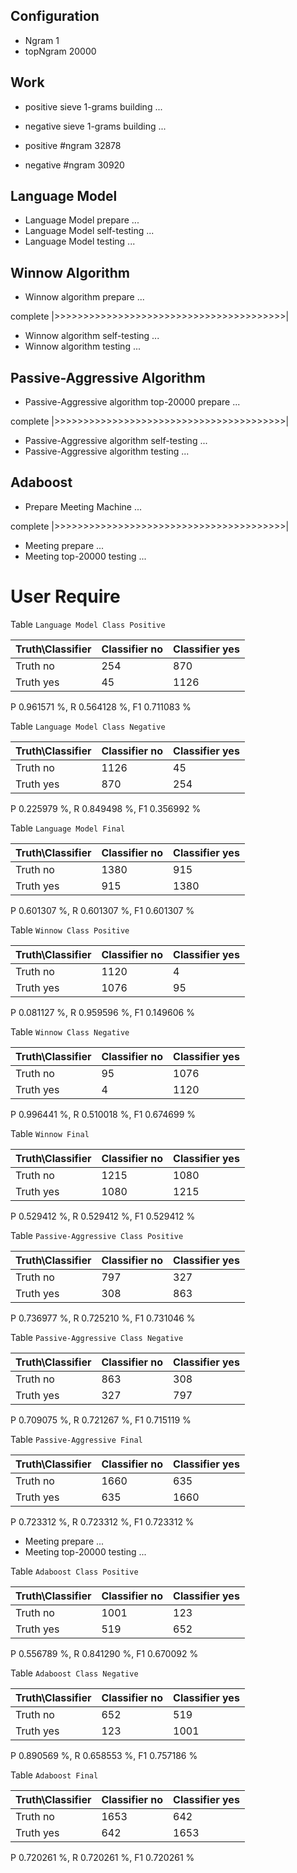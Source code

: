 ## Configuration ##

* Ngram 1
* topNgram 20000

## Work ##

* positive sieve 1-grams building ...
* negative sieve 1-grams building ...

* positive #ngram 32878
* negative #ngram 30920

## Language Model ##

* Language Model prepare ...
* Language Model self-testing ...
* Language Model testing ...


## Winnow Algorithm ##

* Winnow algorithm prepare ...

complete |>>>>>>>>>>>>>>>>>>>>>>>>>>>>>>>>>>>>>>>>|

* Winnow algorithm self-testing ...
* Winnow algorithm testing ...

## Passive-Aggressive Algorithm ##

* Passive-Aggressive algorithm top-20000 prepare ...

complete |>>>>>>>>>>>>>>>>>>>>>>>>>>>>>>>>>>>>>>>>|

* Passive-Aggressive algorithm self-testing ...
* Passive-Aggressive algorithm testing ...


## Adaboost ##

* Prepare Meeting Machine ...


complete |>>>>>>>>>>>>>>>>>>>>>>>>>>>>>>>>>>>>>>>>|

* Meeting prepare ...
* Meeting top-20000 testing ...


# User Require #

Table `Language Model Class Positive`

|Truth\Classifier|  Classifier no| Classifier yes|
|----------------|---------------|---------------|
|        Truth no|            254|            870|
|       Truth yes|             45|           1126|

P  0.961571 %, R  0.564128 %, F1  0.711083 %

Table `Language Model Class Negative`

|Truth\Classifier|  Classifier no| Classifier yes|
|----------------|---------------|---------------|
|        Truth no|           1126|             45|
|       Truth yes|            870|            254|

P  0.225979 %, R  0.849498 %, F1  0.356992 %

Table `Language Model Final`

|Truth\Classifier|  Classifier no| Classifier yes|
|----------------|---------------|---------------|
|        Truth no|           1380|            915|
|       Truth yes|            915|           1380|

P  0.601307 %, R  0.601307 %, F1  0.601307 %

Table `Winnow Class Positive`

|Truth\Classifier|  Classifier no| Classifier yes|
|----------------|---------------|---------------|
|        Truth no|           1120|              4|
|       Truth yes|           1076|             95|

P  0.081127 %, R  0.959596 %, F1  0.149606 %

Table `Winnow Class Negative`

|Truth\Classifier|  Classifier no| Classifier yes|
|----------------|---------------|---------------|
|        Truth no|             95|           1076|
|       Truth yes|              4|           1120|

P  0.996441 %, R  0.510018 %, F1  0.674699 %

Table `Winnow Final`

|Truth\Classifier|  Classifier no| Classifier yes|
|----------------|---------------|---------------|
|        Truth no|           1215|           1080|
|       Truth yes|           1080|           1215|

P  0.529412 %, R  0.529412 %, F1  0.529412 %

Table `Passive-Aggressive Class Positive`

|Truth\Classifier|  Classifier no| Classifier yes|
|----------------|---------------|---------------|
|        Truth no|            797|            327|
|       Truth yes|            308|            863|

P  0.736977 %, R  0.725210 %, F1  0.731046 %

Table `Passive-Aggressive Class Negative`

|Truth\Classifier|  Classifier no| Classifier yes|
|----------------|---------------|---------------|
|        Truth no|            863|            308|
|       Truth yes|            327|            797|

P  0.709075 %, R  0.721267 %, F1  0.715119 %

Table `Passive-Aggressive Final`

|Truth\Classifier|  Classifier no| Classifier yes|
|----------------|---------------|---------------|
|        Truth no|           1660|            635|
|       Truth yes|            635|           1660|

P  0.723312 %, R  0.723312 %, F1  0.723312 %

* Meeting prepare ...
* Meeting top-20000 testing ...

Table `Adaboost Class Positive`

|Truth\Classifier|  Classifier no| Classifier yes|
|----------------|---------------|---------------|
|        Truth no|           1001|            123|
|       Truth yes|            519|            652|

P  0.556789 %, R  0.841290 %, F1  0.670092 %

Table `Adaboost Class Negative`

|Truth\Classifier|  Classifier no| Classifier yes|
|----------------|---------------|---------------|
|        Truth no|            652|            519|
|       Truth yes|            123|           1001|

P  0.890569 %, R  0.658553 %, F1  0.757186 %

Table `Adaboost Final`

|Truth\Classifier|  Classifier no| Classifier yes|
|----------------|---------------|---------------|
|        Truth no|           1653|            642|
|       Truth yes|            642|           1653|

P  0.720261 %, R  0.720261 %, F1  0.720261 %


